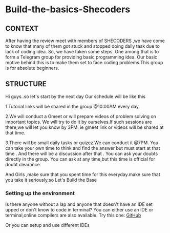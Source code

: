 # Build-the-basics-Shecoders

## CONTEXT

After having the review meet with members of SHECODERS ,we have come to know that many of them got stuck and stopped doing daily task due to lack of coding idea.
So, we have taken some steps.
One among that is to form a Telegram group for providing basic programming idea.
Our basic motive behind this is to make them set to face coding problems.This group is for absolute beginners.


## STRUCTURE

Hi guys..so let's start by the next day
Our schedule will be like this

1.Tutorial links will be shared in the group @10:00AM every day.

2.We will conduct a Gmeet or will prepare videos of problem solving on important topics.
We will try to do it by ourselves.If such sessions are there,we will let you know by 3PM.
ie gmeet link or videos will be shared at that time.

3.There will be small daily  tasks or quizez.We can conduct it @7PM.
You can take your own time to think and find the answer but must start at that time .
And there will be a discussion after that . You can ask your doubts directly in the group.
You can ask at any time,but this time is official for doubt clearance

And Girls ,make sure that you spent time for this everyday.make sure that you take it seriously,so
Let's Build the Base


### Setting up the environment

Is there anyone without a lap and anyone that doesn't have an IDE set upped or don't know to code in terminal?
You can either use an IDE or terminal,online compilers are also available.
Try this one:
[GitHub](onlinegdb.com/online_c_compiler)

Or you can setup and use different IDEs

